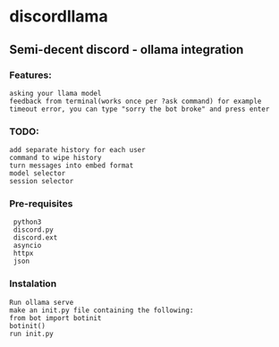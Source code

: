 # discordllama
## Semi-decent discord - ollama integration
### Features:
    asking your llama model
    feedback from terminal(works once per ?ask command) for example timeout error, you can type "sorry the bot broke" and press enter
### TODO: 
    add separate history for each user
    command to wipe history
    turn messages into embed format
    model selector
    session selector
### Pre-requisites
     python3
     discord.py
     discord.ext
     asyncio
     httpx
     json
### Instalation
    Run ollama serve 
    make an init.py file containing the following:
    from bot import botinit
    botinit()
    run init.py
